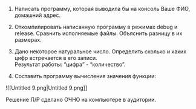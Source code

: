 1. Написать программу, которая выводила бы на консоль Ваше ФИО, домашний адрес.
2. Откомпилировать написанную программу в режимах debug и release. Сравнить исполняемые файлы. Объяснить разницу в их размерах.
3. Дано некоторое натуральное число. Определить сколько и каких цифр встречается в его записи.  
    Результат работы: “цифра” - “количество”.  
    
4. Составить программу вычисления значения функции:  
      
    

![[Untitled 9.png|Untitled 9.png]]

  

Решение Л/Р сделано ОЧНО на компьютере в аудитории.